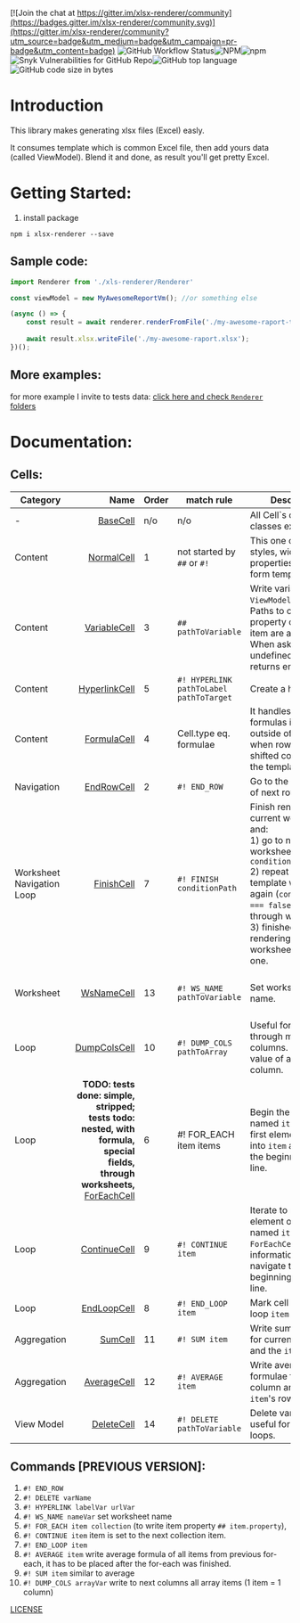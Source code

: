 [![Join the chat at https://gitter.im/xlsx-renderer/community](https://badges.gitter.im/xlsx-renderer/community.svg)](https://gitter.im/xlsx-renderer/community?utm_source=badge&utm_medium=badge&utm_campaign=pr-badge&utm_content=badge)
![GitHub Workflow Status](https://img.shields.io/github/workflow/status/siemienik/xlsx-renderer/lint-build-test)![NPM](https://img.shields.io/npm/l/xlsx-renderer)![npm](https://img.shields.io/npm/v/xlsx-renderer)
![Snyk Vulnerabilities for GitHub Repo](https://img.shields.io/snyk/vulnerabilities/github/siemienik/xlsx-renderer)![GitHub top language](https://img.shields.io/github/languages/top/siemienik/xlsx-renderer)![GitHub code size in bytes](https://img.shields.io/github/languages/code-size/siemienik/xlsx-renderer)

# Introduction


This library makes generating xlsx files (Excel) easly. 

It consumes template which is common Excel file, then add yours data (called ViewModel). Blend it and done, as result you'll get pretty Excel.

# Getting Started:

1. install package

```
npm i xlsx-renderer --save
```

## Sample code:

```javascript
import Renderer from './xls-renderer/Renderer'

const viewModel = new MyAwesomeReportVm(); //or something else

(async () => {
    const result = await renderer.renderFromFile('./my-awesome-raport-template.xlsx', viewModel);     
    
    await result.xlsx.writeFile('./my-awesome-raport.xlsx');
})();
```

## More examples: 

for more example I invite to tests data: [click here and check `Renderer` folders](./tests/integration/data)

# Documentation:

## Cells:

| Category | Name | Order | match rule | Description | More info |
|----------|-----:|-------|--------|-------------|:---------|
| - | [BaseCell](./src/cell/BaseCell.ts) | n/o | n/o | All Cell\`s definition classes extend it. | **abstract** |
| Content | [NormalCell](./src/cell/NormalCell.ts) | 1 | not started by `##` or `#!` | This one copy all styles, width, properties and value form template.  | **default** |
| Content | [VariableCell](./src/cell/VariableCell.ts) | 3 | `## pathToVariable ` | Write variable from `ViewModel`. <br/> Paths to object's property or array item are allowed.<br/> When asking about undefined variable it returns empty string. | **Paths examples:** <br/> `simplePath` <br/> `someObject.property` <br/> `array.0.field` <br/> `items.1.path.to.object.prop`|
| Content | [HyperlinkCell](./src/cell/HyperlinkCell.ts) | 5 | `#! HYPERLINK pathToLabel pathToTarget` | Create a hyperlink. | *Paths resolve exactly same as VariableCell* |
| Content | [FormulaCell](./src/cell/FormulaCell.ts) | 4 | Cell.type eq. formulae | It handles correctly formulas inside and outside of loops - when rows were shifted compared to the template. | *It is used automatically when formulae from the template being rendered* <br/> [Example](./tests/integration/data/Renderer010-ForEach-Formula/)|
| Navigation | [EndRowCell](./src/cell/EndRowCell.ts) | 2 | `#! END_ROW` | Go to the beginning of next row |  |
| Worksheet<br/>Navigation<br/>Loop | [FinishCell](./src/cell/FinishCell.ts) | 7 | `#! FINISH conditionPath` | Finish rendering for current worksheet and: <br/> 1) go to next worksheet if `conditionPath===true`<br/> 2) repeat this template worksheet again (`conditionPath === false`) - looping through worksheets <br/> 3) finished whole rendering when this worksheet is the last one.   | **Examples:**<br/> `#! FINISHED ` or `#! FINISHED itemFromLoop.__iterated` |
| Worksheet | [WsNameCell](./src/cell/WsNameCell.ts) | 13 | `#! WS_NAME pathToVariable` | Set worksheet's name.  | **Examples:** <br/> `#! WS_NAME worksheetName` <br/> `#! WS_NAME item.title` <br/> `#! WS_NAME translatedNames.0` |
| Loop | [DumpColsCell](./src/cell/DumpColsCell.ts) | 10 | `#! DUMP_COLS pathToArray` | Useful for writing through multiple columns. It put each value of array to next column. | [Example](./tests/integration/data/Renderer011-DumpCols/) |
| Loop | **TODO: tests done: simple, stripped; tests todo: nested, with formula, special fields, through worksheets,** [ForEachCell](./src/cell/ForEachCell.ts) | 6 | #! FOR_EACH item items | Begin the loop named `item`, set the first element of `items` into `item` and go to the beginning of next line.| Connected to: `ContinueCell`, `EndLoopCell`, `DeleteCell`, `FinishedCell`, `SumCell`, `AverageCell`. |
| Loop | [ContinueCell](./src/cell/ContinueCell.ts) | 9 | `#! CONTINUE item` | Iterate to next element of loop named `item` (check `ForEachCell` for more information) and navigate to the beginning of new line. | |
| Loop | [EndLoopCell](./src/cell/EndLoopCell.ts) | 8 | `#! END_LOOP item` | Mark cell when the loop `item` finished. | |
| Aggregation| [SumCell](./src/cell/SumCell.ts) | 11 | `#! SUM item` | Write sum formulae for current column and the `item`'s rows.  | [Example](./tests/integration/data/Renderer007-ForEach-Sum/) |
| Aggregation | [AverageCell](./src/cell/AverageCell.ts) | 12 | `#! AVERAGE item` | Write average formulae for current column and the `item`'s rows.  | [Example](./tests/integration/data/Renderer009-ForEach-Average/) |
| View Model | [DeleteCell](./src/cell/DeleteCell.ts) | 14 | `#! DELETE pathToVariable` | Delete variable, useful for nested loops.|  [Example](./tests/integration/data/Renderer009-ForEach-Average/)  |


## Commands [PREVIOUS VERSION]:

1. `#! END_ROW`
4. `#! DELETE varName`
5. `#! HYPERLINK labelVar urlVar`
6. `#! WS_NAME nameVar` set worksheet name
7. `#! FOR_EACH item collection` (to write item property `## item.property`),
8. `#! CONTINUE item` item is set to the next collection item.
9. `#! END_LOOP item`
10. `#! AVERAGE item` write average formula of all items from previous for-each, it has to be placed after the for-each was finished.
11. `#! SUM item` similar to average
12. `#! DUMP_COLS arrayVar` write to next columns all array items (1 item = 1 column)

 
[LICENSE](LICENSE)
